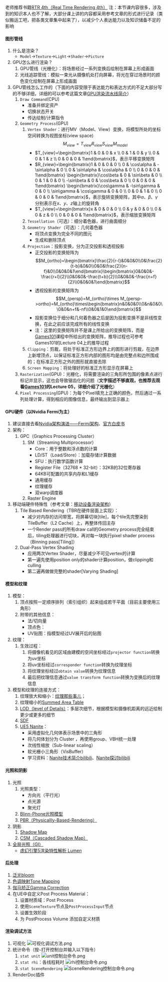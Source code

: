 老师推荐书籍[RTR 4th（Real Time Rendering 4th）](https://github.com/Morakito/Real-Time-Rendering-4th-CN)
注：本节课内容很多，涉及到的知识本人也不了解，大部分课上讲的内容都采用参考文章的形式进行记录（类似搬运工吧，把各类文章集中起来了），以减少个人表达能力以及知识储备不足的影响
#### 图形管线
1. 什么是渲染？
	- `Model`->`Texture`->`Light`->`Shader`->`Picture`
2. GPU怎么进行渲染？
	1. GPU管线（光栅化）：将场景经过一系列变换后绘制在屏幕上形成画面
	2. 光线追踪管线：模拟一束光从摄像机处打向屏幕，将光在穿过场景时的颜色变化绘制在屏幕上形成画面
3. GPU管线怎么工作的（下面的内容受限于表达能力和表达方式的不足大部分写的不够详细，详细的可以参考这篇文章[GPU渲染流水线简介](https://zhuanlan.zhihu.com/p/61949898)）
	1. `Draw Command`(CPU)
		- 准备并绑定资产
		- 切换状态开关
		- 传达绘制/计算指令
	1. `Geometry Process`(GPU)
		1. `Vertex Shader`：进行MV（Model、View）变换，将模型所处的坐标空间转换为视图坐标(view space)$$M_{view}=T_{view}R_{view}S_{view}M_{model}$$
			- $T_{view}=\begin{bmatrix}1 & 0 & 0 & x \\ 0 & 1 & 0 & y \\ 0 & 0 & 1 & z \\ 0 & 0 & 0 & 1\end{bmatrix}$，表示平移变换矩阵
			- $R_{view}=\begin{bmatrix}1 & 0 & 0 & 0 \\ 0 & \cos\alpha & -\sin\alpha & 0 \\ 0 & \sin\alpha & \cos\alpha & 0 \\ 0 & 0 & 0 & 1\end{bmatrix} \begin{bmatrix}\cos\beta & 0 & \sin\beta & 0 \\ 0 & 1 & 0 & 0 \\ -\sin\beta & 0 & \cos\beta & 0 \\ 0 & 0 & 0 & 1\end{bmatrix} \begin{bmatrix}\cos\gamma & -\sin\gamma & 0 & 0 \\ \sin\gamma & \cos\gamma & 0 & 0 \\ 0 & 0 & 1 & 0 \\ 0 & 0 & 0 & 1\end{bmatrix}$，表示旋转变换矩阵，其中$\alpha$、$\beta$、$\gamma$ 分别表示在$x$、$y$、$z$轴上的旋转角
			- $T_{view}=\begin{bmatrix}x & 0 & 0 & 0 \\ 0 & y & 0 & 0 \\ 0 & 0 & z & 0 \\ 0 & 0 & 0 & 1\end{bmatrix}$，表示缩放变换矩阵
		1. `Tessellation`（可选）：细分着色器，进行曲面细分
		2. `Geometry Shader`（可选）：几何着色器
			- 将顶点变换为完全不同的图元
			- 生成和删除顶点
		1. `Projection`：投影变换，分为正交投影和透视投影
			- 正交投影的变换矩阵为$$M_{ortho}=\begin{bmatrix}\frac{2}{r-l}&0&0&0\\0&\frac{2}{t-b}&0&0\\0&0&\frac{2}{n-f}&0\\0&0&0&1\end{bmatrix}\begin{bmatrix}0&0&0&-\frac{r+l}{2}\\0&0&0&-\frac{t+b}{2}\\0&0&0&-\frac{n+f}{2}\\0&0&0&1\end{bmatrix}$$
			- 透视投影的变换矩阵为$$M_{persp}=M_{ortho}\times M_{persp->ortho}=M_{ortho}\times\begin{bmatrix}n&0&0&0\\0&n&0&0\\0&0&n+f&-nf\\0&0&1&0\end{bmatrix}$$
			- 投影变换位于细分和几何着色器之后是因为投影变换不是非线性变换，在此之前应该完成所有的线性变换
			- 注：这里的变换矩阵并不是课上所给出的变换矩阵，而是[Games101](https://www.bilibili.com/video/BV1X7411F744/)课程中所给出的变换矩阵，推导过程也可参考Games101的Lecture 04上的推导过程
		1. `Clipping`：剪裁，将处于标准正方形边界上的图形进行剪裁，在边界上新增顶点，以保证标准正方形内部的图形均是由完整点和边所围成的；在标准正方形之外的图形就直接去除
		2. `Screen Mapping`：将处理好的标准正方形显示在屏幕上
	2. `Rasterization`(GPU)：光栅化，将需要渲染的三角形所包围的像素点进行标记并显示，这也会导致锯齿化的问题（**文字描述不够直观，也推荐去观看[Games101](https://www.bilibili.com/video/BV1X7411F744/)的Lecture 05，详细介绍了光栅化**）
	3. `Pixel Processing`(GPU)：为每个Pixel填充上正确的颜色，然后通过一系列处理计算，得到相应的图像信息，最终输出到显示器上
#### GPU硬件（以Nvidia Fermi为主）
1. 建议直接去看[Nvidia架构演进——Fermi架构](https://zhuanlan.zhihu.com/p/632718322)、[官方白皮书](https://www.nvidia.com/content/pdf/fermi_white_papers/nvidia_fermi_compute_architecture_whitepaper.pdf)
2. 架构：
	1. GPC（Graphics Processing Cluster）
		1. SM（Streaming Multiprocessor）
			- Core：用于整数和浮点数的计算
			- LD/ST（Load/Store）：加载存储计算数据
			- SFU：执行数学函数计算
			- Register File（32768 * 32-bit）：32KB的32位寄存器
			- 64KB可配置的共享内存和L1缓存
			- 通用缓存
			- 纹理缓存
			- 双warp调度器
		1. Raster Engine
3. 移动端硬件特殊性（参考文章：[移动设备渲染架构](https://zhuanlan.zhihu.com/p/265151933)）
	1. Tile Based Rendering（TBR在硬件层面上实现）：
		- 减少对内存的访问带宽，将屏幕切块\[tile]，每个tile先完整染到TileBuffer（L2 Cache）上，再整体传回主存
		- 一个Render pass的所有draw call的Geometry process完全结束后，tiling处理器进行切块，再对每一块执行pixel shader process（Binning pass\[Tiling]）
	2. Dual-Pass Vertex Shading
		- 应用两次Vertex Shader，尽量减少不可见vertex的计算
		- 第一遍先使用position only的shader计算position，做clipping和culling
		- 第二遍再做做完整的shader\[Varying Shading]
#### 模型和纹理
1. 模型：
	1. 顶点按照一定顺序排列（索引组织）起来组成若干平面（目前主要使用三角形）
	2. 附带的其他信息：
		- 法/切向量
		- 顶点色：
		- UV贴图：指模型经过UV展开后的贴图
2. 纹理：
	1. 生效过程：
		1. 将摄像机看见的区域由建模的空间坐标经过`projector function`转换为uv坐标
		2. 将uv坐标经过`corresponder function`转换为纹理坐标
		3. 将纹理坐标经过`obtain value`转换为纹理信息
		4. 最后把纹理信息通过`value transform function`转换为变换后的纹理信息
3. 模型和纹理的连接方式：
	1. 纹理放大和缩小：[纹理那些事儿](https://zhuanlan.zhihu.com/p/148732176)；
	2. 纹理缩小的[Summed Area Table](https://zhuanlan.zhihu.com/p/681670158)
	3. [LOD（level of Details）](https://zhuanlan.zhihu.com/p/384774807)：多层次细节，根据模型和摄像机距离的远近绘制更少或更多的细节
	4. [SDF](https://zhuanlan.zhihu.com/p/536530019)
	5. [UE5 Nanite](https://zhuanlan.zhihu.com/p/393930818)：
		- 采用虚拟化几何体表示场景中的三角形
		- 将几何体划分为 Cluster ，再使用group、VBH统一处理
		- 次线性缩放（Sub-linear scaling）
		- 软光栅小三角形（VisBuffer）
		- 学习资料：[Nanite技术简介bilibili](https://www.bilibili.com/video/BV1MP4y1a7Hh)、[Nanite探讨bilibili](https://www.bilibili.com/video/BV1Vy4y1g7zH)
#### 光照和阴影
1. 光照
	1. 光照类型：
		- 方向光（平行光）
		- 点光源
		- 聚光灯
	2. [Blinn-Phone光照模型](https://zhuanlan.zhihu.com/p/442023993)
	3. [PBR（Physicallly-Based-Rendering）](https://zhuanlan.zhihu.com/p/33464301)
1. 阴影
	1. [Shadow Map](https://blog.csdn.net/ronintao/article/details/51649664)
	2. [CSM（Cascaded Shadow Map）](https://zhuanlan.zhihu.com/p/144025113)
2. [全局光照（GI）](https://zhuanlan.zhihu.com/p/550938337)
	- [虚幻引擎5渲染特性解析 Lumen](https://www.bilibili.com/video/BV1fu411272a)
#### 后处理
1. [泛光bloom](https://zhuanlan.zhihu.com/p/525500877)
2. [色调映射Tone Mapping](https://zhuanlan.zhihu.com/p/21983679)
3. [伽马矫正Gamma Correction](https://baike.baidu.com/item/%E4%BC%BD%E7%8E%9B%E6%A0%A1%E6%AD%A3/7257507)
4. 在UE中自定义Post Process Material：
	1. 设置材质域：Post Process
	2. 使用`SceneTexture`节点及`PostProcessInput`节点
	3. 设置生效阶段
	4. 为 PostProcess Volume 添加自定义材质
#### 渲染调试方法
1. 可视化
	![可视化调试方法.png](./Pictures/可视化调试方法.png)
2. 统计命令（按`~`打开控制台并输入以下指令）
	1. `stat unit`
	![unit控制台命令.png](./Pictures/unit控制台命令.png)
	3. `stat rhi`：各线程耗时
	![rhi控制台命令.png](./Pictures/rhi控制台命令.png)
	5. `stat SceneRendering`
	![SceneRendering控制台命令.png](./Pictures/SceneRendering控制台命令.png)
3. RenderDoc插件